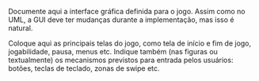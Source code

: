 Documente aqui a interface gráfica definida para o jogo. Assim como no UML, a GUI deve ter mudanças durante a implementação, mas isso é natural. 

Coloque aqui as principais telas do jogo, como tela de início e fim de jogo, jogabilidade, pausa, menus etc. Indique também (nas figuras ou textualmente) os mecanismos previstos para entrada pelos usuários: botões, teclas de teclado, zonas de swipe etc.
